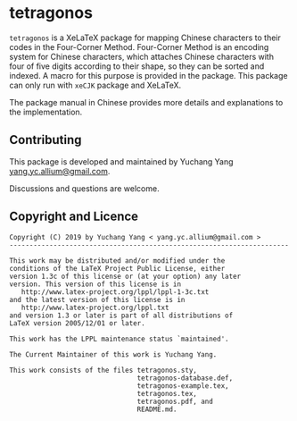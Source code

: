 tetragonos
=======

`tetragonos` is a XeLaTeX package for mapping Chinese characters to their codes in 
the Four-Corner Method. Four-Corner Method is an encoding system for Chinese 
characters, which attaches Chinese characters with four of five digits according 
to their shape, so they can be sorted and indexed.
A macro for this purpose is provided in the package.
This package can only run with `xeCJK` package and XeLaTeX.

The package manual in Chinese provides more details and explanations to the 
implementation.

Contributing
------------

This package is developed and maintained by Yuchang Yang <yang.yc.allium@gmail.com>.

Discussions and questions are welcome.

Copyright and Licence
---------------------

    Copyright (C) 2019 by Yuchang Yang < yang.yc.allium@gmail.com >
    ----------------------------------------------------------------------

    This work may be distributed and/or modified under the
    conditions of the LaTeX Project Public License, either
    version 1.3c of this license or (at your option) any later
    version. This version of this license is in
       http://www.latex-project.org/lppl/lppl-1-3c.txt
    and the latest version of this license is in
       http://www.latex-project.org/lppl.txt
    and version 1.3 or later is part of all distributions of
    LaTeX version 2005/12/01 or later.

    This work has the LPPL maintenance status `maintained'.

    The Current Maintainer of this work is Yuchang Yang.

    This work consists of the files tetragonos.sty,
                                    tetragonos-database.def,
                                    tetragonos-example.tex,
                                    tetragonos.tex,
                                    tetragonos.pdf, and
                                    README.md.
